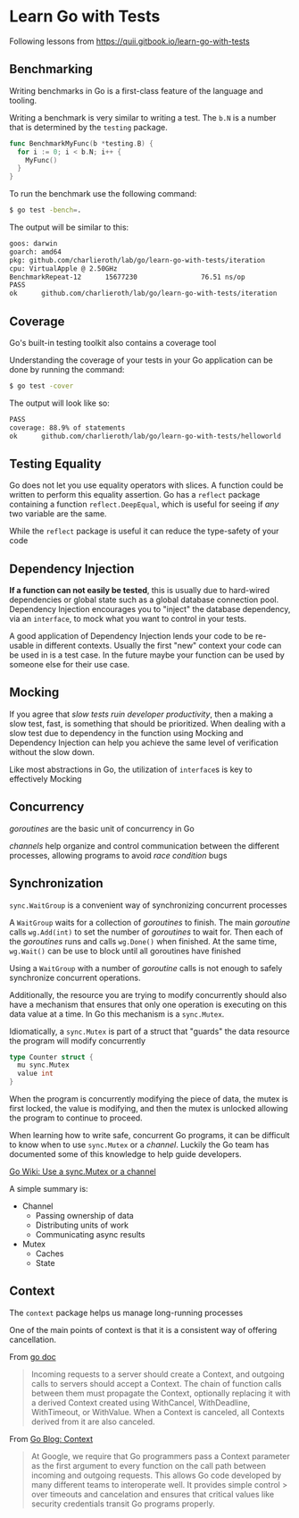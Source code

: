 # Learn Go with Tests

Following lessons from https://quii.gitbook.io/learn-go-with-tests

## Benchmarking

Writing benchmarks in Go is a first-class feature of the language and tooling.

Writing a benchmark is very similar to writing a test. The `b.N` is a number that is determined by the `testing` package.

```go
func BenchmarkMyFunc(b *testing.B) {
  for i := 0; i < b.N; i++ {
    MyFunc()
  }
}
```

To run the benchmark use the following command:

```bash
$ go test -bench=.
```

The output will be similar to this:

```bash
goos: darwin
goarch: amd64
pkg: github.com/charlieroth/lab/go/learn-go-with-tests/iteration
cpu: VirtualApple @ 2.50GHz
BenchmarkRepeat-12      15677230                76.51 ns/op
PASS
ok      github.com/charlieroth/lab/go/learn-go-with-tests/iteration     1.684s
```

## Coverage

Go's built-in testing toolkit also contains a coverage tool

Understanding the coverage of your tests in your Go application can be done by running the command:

```bash
$ go test -cover
```

The output will look like so:

```bash
PASS
coverage: 88.9% of statements
ok      github.com/charlieroth/lab/go/learn-go-with-tests/helloworld    0.323s
```

## Testing Equality

Go does not let you use equality operators with slices. A function could be written to perform this equality assertion. Go has a `reflect` package containing a function `reflect.DeepEqual`, which is useful for seeing if _any_ two variable are the same.

While the `reflect` package is useful it can reduce the type-safety of your code

## Dependency Injection

**If a function can not easily be tested**, this is usually due to hard-wired dependencies or global state such as a global database connection pool. Dependency Injection encourages you to "inject" the database dependency, via an `interface`, to mock what you want to control in your tests.

A good application of Dependency Injection lends your code to be re-usable in different contexts. Usually the first "new" context your code can be used in is a test case. In the future maybe your function can be used by someone else for their use case.

## Mocking

If you agree that _slow tests ruin developer productivity_, then a making a slow test, fast, is something that should be prioritized. When dealing with a slow test due to dependency in the function using Mocking and Dependency Injection can help you achieve the same level of verification without the slow down.

Like most abstractions in Go, the utilization of `interface`s is key to effectively Mocking

## Concurrency

_goroutines_ are the basic unit of concurrency in Go

_channels_ help organize and control communication between the different processes, allowing programs to avoid _race condition_ bugs

## Synchronization

`sync.WaitGroup` is a convenient way of synchronizing concurrent processes

A `WaitGroup` waits for a collection of _goroutines_ to finish. The main _goroutine_ calls `wg.Add(int)`
to set the number of _goroutines_ to wait for. Then each of the _goroutines_ runs and calls `wg.Done()` when
finished. At the same time, `wg.Wait()` can be use to block until all goroutines have finished

Using a `WaitGroup` with a number of _goroutine_ calls is not enough to safely synchronize concurrent operations.

Additionally, the resource you are trying to modify concurrently should also have a mechanism that ensures that
only one operation is executing on this data value at a time. In Go this mechanism is a `sync.Mutex`.

Idiomatically, a `sync.Mutex` is part of a struct that "guards" the data resource the program will modify
concurrently

```go
type Counter struct {
  mu sync.Mutex
  value int
}
```

When the program is concurrently modifying the piece of data, the mutex is first locked, the value is modifying, and then the mutex is unlocked allowing the program to continue to proceed.

When learning how to write safe, concurrent Go programs, it can be difficult to know when to use `sync.Mutex` or a _channel_. Luckily the Go team has documented some of this knowledge to help guide developers.

[Go Wiki: Use a sync.Mutex or a channel](https://go.dev/wiki/MutexOrChannel)

A simple summary is:

- Channel
  - Passing ownership of data
  - Distributing units of work
  - Communicating async results
- Mutex
  - Caches
  - State

## Context

The `context` package helps us manage long-running processes

One of the main points of context is that it is a consistent way of offering cancellation.

From [go doc](https://golang.org/pkg/context/)

> Incoming requests to a server should create a Context, and outgoing calls to servers should accept a Context. The chain of function
> calls between them must propagate the Context, optionally replacing it with a derived Context created using WithCancel, WithDeadline,
> WithTimeout, or WithValue. When a Context is canceled, all Contexts derived from it are also canceled.

From [Go Blog: Context](https://blog.golang.org/context)

> At Google, we require that Go programmers pass a Context parameter as the first argument to every function on the call path between
> incoming and outgoing requests. This allows Go code developed by many different teams to interoperate well. It provides simple control > over timeouts and cancelation and ensures that critical values like security credentials transit Go programs properly.
